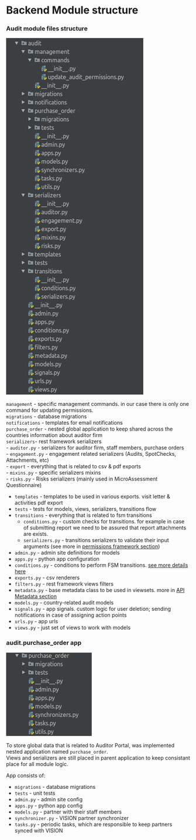 # Backend Module structure

### Audit module files structure

![](../.gitbook/assets/screenshot-from-2018-09-19-18-00-34.png)

`management` - specific management commands. in our case there is only one command for updating permissions.  
`migrations` - database migrations  
`notifications` - templates for email notifications  
`purchase_order` - nested global application to keep shared across the countries information about auditor firm  
`serializers`- rest framework serializers  
    - `auditor.py` - serializers for auditor firm, staff members, purchase orders  
    - `engagement.py` - engagement related serializers \(Audits, SpotChecks, Attachments, etc\)  
    - `export` - everything that is related to csv & pdf exports  
    - `mixins.py` - specific serializers mixins  
    - `risks.py` - Risks serializers \(mainly used in MicroAssessment Questionnaire\)  
- `templates` - templates to be used in various exports. visit letter & activities pdf export  
- `tests` - tests for models, views, serializers, transitions flow  
- `transitions` - everything that is related to fsm transitions  
    - `conditions.py` - custom checks for transitions. for example in case of submitting report we need to be assured that report attachments are exists.  
    - `serializers.py` - transitions serializers to validate their input arguments \(see more in [permissions framework section]()\)  
- `admin.py` - admin site definitions for models  
- `apps.py` - python app configuration  
- `conditions.py` - conditions to perform FSM transitions. [see more details here]()  
- `exports.py` - csv renderers  
- `filters.py` - rest framework views filters  
- `metadata.py` - base metadata class to be used in viewsets. more in [API Metadata section]()  
- `models.py` -  country-related audit models  
- `signals.py` - app signals. custom logic for user deletion; sending notifications in case of assigning action points  
- `urls.py` - app urls  
- `views.py` - just set of views to work with models

### audit.purchase\_order app

![](../.gitbook/assets/screenshot-from-2018-09-19-18-02-08.png)

To store global data that is related to Auditor Portal, was implemented nested application named `purchase_order`.   
Views and serializers are still placed in parent application to keep consistant place for all module logic.

App consists of:  
- `migrations` - database migrations  
- `tests` - unit tests  
- `admin.py` - admin site config  
- `apps.py` - python app config  
- `models.py` - partner with their staff members  
- `synchronizer.py` - VISION partner synchronizer  
- `tasks.py` - periodic tasks, which are responsible to keep partners synced with VISION  


